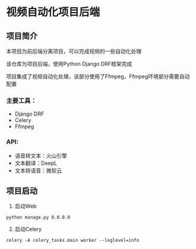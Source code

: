 # 视频自动化项目后端

## 项目简介

本项目为前后端分离项目，可以完成视频的一些自动化处理

该仓库为项目后端，使用Python Django DRF框架完成

项目集成了视频自动化处理，该部分使用了Ffmpeg，Ffmpeg环境部分需要自动配置

### 主要工具：

- Django DRF
- Celery
- Ffmpeg

### API:

- 语音转文本：火山引擎
- 文本翻译：DeepL
- 文本转语音：微软云

## 项目启动

1. 启动Web

```shell
python manage.py 0.0.0.0
```

2. 启动Celery

```shell
celery -A celery_tasks.main worker --loglevel=info
```

